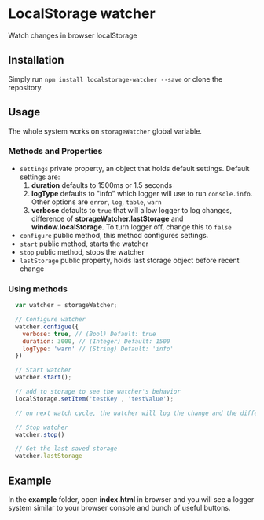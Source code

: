 # LocalStorage watcher

Watch changes in browser localStorage

## Installation
Simply run `npm install localstorage-watcher --save` or clone the repository.

## Usage
The whole system works on `storageWatcher` global variable.

### Methods and Properties
* `settings` private property, an object that holds default settings. Default settings are:
	1. __duration__ defaults to 1500ms or 1.5 seconds
	2. __logType__ defaults to "info" which logger will use to run `console.info`. Other options are `error`, `log`, `table`, `warn`
	3. __verbose__ defaults to `true` that will allow logger to log changes, difference of **storageWatcher.lastStorage** and **window.localStorage**. To turn logger off, change this to `false`
* `configure` public method, this method configures settings.
* `start` public method, starts the watcher
* `stop` public method, stops the watcher
* `lastStorage` public property, holds last storage object before recent change

### Using methods
```javascript
  var watcher = storageWatcher;

  // Configure watcher
  watcher.configue({
  	verbose: true, // (Bool) Default: true
  	duration: 3000, // (Integer) Default: 1500
  	logType: 'warn' // (String) Default: 'info'
  })

  // Start watcher
  watcher.start();

  // add to storage to see the watcher's behavior
  localStorage.setItem('testKey', 'testValue');

  // on next watch cycle, the watcher will log the change and the difference of watcher.lastStorage and window.localStorage

  // Stop watcher
  watcher.stop()

  // Get the last saved storage
  watcher.lastStorage
```

## Example
In the __example__ folder, open __index.html__ in browser and you will see a logger system similar to your browser console and bunch of useful buttons. 